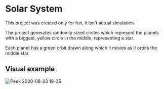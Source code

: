 # Solar System

This project was created only for fun, it isn't actual simulation.

The project generates randomly sized circles which represent the planets
with a biggest, yellow circle in the middle, representing a star.

Each planet has a green orbit drawn along which it moves as it orbits the middle star.

## Visual example

![Peek 2020-08-23 19-35](https://user-images.githubusercontent.com/20902250/90984806-c9ef6600-e577-11ea-85d8-d243d280bc37.gif)
